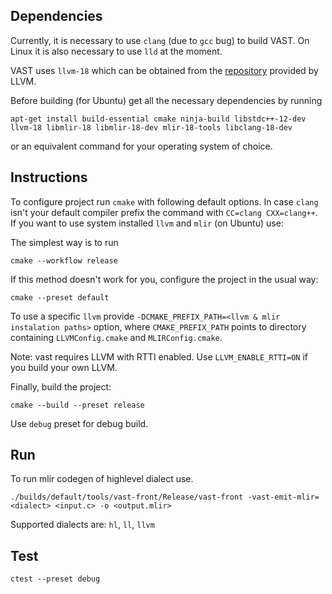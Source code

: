 
## Dependencies

Currently, it is necessary to use `clang` (due to `gcc` bug) to build VAST. On Linux it is also necessary to use `lld` at the moment.

VAST uses `llvm-18` which can be obtained from the [repository](https://apt.llvm.org/) provided by LLVM.

Before building (for Ubuntu) get all the necessary dependencies by running
```
apt-get install build-essential cmake ninja-build libstdc++-12-dev llvm-18 libmlir-18 libmlir-18-dev mlir-18-tools libclang-18-dev
```
or an equivalent command for your operating system of choice.

## Instructions

To configure project run `cmake` with following default options.
In case `clang` isn't your default compiler prefix the command with `CC=clang CXX=clang++`.
If you want to use system installed `llvm` and `mlir` (on Ubuntu) use:

The simplest way is to run

```
cmake --workflow release
```

If this method doesn't work for you, configure the project in the usual way:

```
cmake --preset default
```

To use a specific `llvm` provide `-DCMAKE_PREFIX_PATH=<llvm & mlir instalation paths>` option, where `CMAKE_PREFIX_PATH` points to directory containing `LLVMConfig.cmake` and `MLIRConfig.cmake`.

Note: vast requires LLVM with RTTI enabled. Use `LLVM_ENABLE_RTTI=ON` if you build your own LLVM.


Finally, build the project:

```
cmake --build --preset release
```

Use `debug` preset for debug build.

## Run

To run mlir codegen of highlevel dialect use.

```
./builds/default/tools/vast-front/Release/vast-front -vast-emit-mlir=<dialect> <input.c> -o <output.mlir>
```

Supported dialects are: `hl`, `ll`, `llvm`

## Test

```
ctest --preset debug
```

